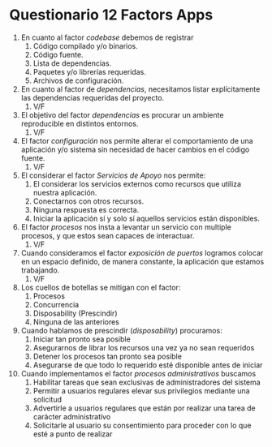 # Questionario 12 Factors Apps

1. En cuanto al factor *codebase* debemos de registrar
   1. Código compilado y/o binarios.
   2. Código fuente.
   3. Lista de dependencias.
   4. Paquetes y/o librerías requeridas.
   5. Archivos de configuración.
2. En cuanto al factor de *dependencias*, necesitamos listar explícitamente las dependencias requeridas del proyecto.
   1. V/F
3. El objetivo del factor *dependencias* es procurar un ambiente reproducible en distintos entornos.
   1. V/F
4. El factor *configuración* nos permite alterar el comportamiento de una aplicación y/o sistema sin necesidad de hacer cambios en el código fuente.
   1. V/F
5. El considerar el factor *Servicios de Apoyo* nos permite:
   1. El considerar los servicios externos como recursos que utiliza nuestra aplicación.
   2. Conectarnos con otros recursos.
   3. Ninguna respuesta es correcta.
   4. Iniciar la aplicación sí y solo sí aquellos servicios están disponibles.
6. El factor *procesos* nos insta a levantar un servicio con multiple procesos, y que estos sean capaces de interactuar.
   1. V/F
7. Cuando consideramos el factor *exposición de puertos* logramos colocar en un espacio definido, de manera constante, la aplicación que estamos trabajando.
   1. V/F
8. Los cuellos de botellas se mitigan con el factor:
   1. Procesos
   2. Concurrencia
   3. Disposability (Prescindir)
   4. Ninguna de las anteriores
9. Cuando hablamos de prescindir (*disposability*) procuramos:
   1. Iniciar tan pronto sea posible
   2. Asegurarnos de librar los recursos una vez ya no sean requeridos
   3. Detener los procesos tan pronto sea posible
   4. Asegurarse de que todo lo requerido esté disponible antes de iniciar
10. Cuando implementamos el factor *procesos administrativos* buscamos
    1. Habilitar tareas que sean exclusivas de administradores del sistema
    2. Permitir a usuarios regulares elevar sus privilegios mediante una solicitud
    3. Advertirle a usuarios regulares que están por realizar una tarea de carácter administrativo
    4. Solicitarle al usuario su consentimiento para proceder con lo que esté a punto de realizar